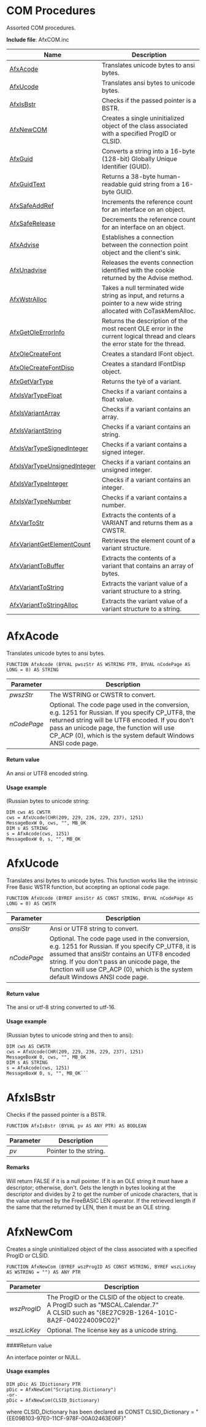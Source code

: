 # COM Procedures

Assorted COM procedures.

**Include file**: AfxCOM.inc

| Name       | Description |
| ---------- | ----------- |
| [AfxAcode](#AfxAcode) | Translates unicode bytes to ansi bytes. |
| [AfxUcode](#AfxUcode) | Translates ansi bytes to unicode bytes. |
| [AfxIsBstr](#AfxIsBstr) | Checks if the passed pointer is a BSTR. |
| [AfxNewCOM](#AfxNewCOM) | Creates a single uninitialized object of the class associated with a specified ProgID or CLSID. |
| [AfxGuid](#AfxGuid) | Converts a string into a 16-byte (128-bit) Globally Unique Identifier (GUID). |
| [AfxGuidText](#AfxGuidText) | Returns a 38-byte human-readable guid string from a 16-byte GUID. |
| [AfxSafeAddRef](#AfxSafeAddRef) | Increments the reference count for an interface on an object. |
| [AfxSafeRelease](#AfxSafeRelease) | Decrements the reference count for an interface on an object. |
| [AfxAdvise](#AfxAdvise) | Establishes a connection between the connection point object and the client's sink. |
| [AfxUnadvise](#AfxUnadvise) | Releases the events connection identified with the cookie returned by the Advise method. |
| [AfxWstrAlloc](#AfxWstrAlloc) | Takes a null terminated wide string as input, and returns a pointer to a new wide string allocated with CoTaskMemAlloc. |
| [AfxGetOleErrorInfo](#AfxGetOleErrorInfo) | Returns the description of the most recent OLE error in the current logical thread and clears the error state for the thread. |
| [AfxOleCreateFont](#AfxOleCreateFont) | Creates a standard IFont object. |
| [AfxOleCreateFontDisp](#AfxOleCreateFontDisp) | Creates a standard IFontDisp object. |
| [AfxGetVarType](#AfxGetVarType) | Returns the tyè of a variant. |
| [AfxIsVarTypeFloat](#AfxIsVarTypeFloat) | Checks if a variant contains a float value. |
| [AfxIsVariantArray](#AfxIsVariantArray) | Checks if a variant contains an array. |
| [AfxIsVariantString](#AfxIsVariantString) | Checks if a variant contains an string. |
| [AfxIsVarTypeSignedInteger](#AfxIsVarTypeSignedInteger) | Checks if a variant contains a signed integer. |
| [AfxIsVarTypeUnsignedInteger](#AfxIsVarTypeUnsignedInteger) | Checks if a variant contains an unsigned integer. |
| [AfxIsVarTypeInteger](#AfxIsVarTypeInteger) | Checks if a variant contains an integer. |
| [AfxIsVarTypeNumber](#AfxIsVarTypeNumber) | Checks if a variant contains a number. |
| [AfxVarToStr](#AfxVarToStr) | Extracts the contents of a VARIANT and returns them as a CWSTR. |
| [AfxVariantGetElementCount](#AfxVariantGetElementCount) | Retrieves the element count of a variant structure. |
| [AfxVariantToBuffer](#AfxVariantToBuffer) | Extracts the contents of a variant that contains an array of bytes. |
| [AfxVariantToString](#AfxVariantToString) | Extracts the variant value of a variant structure to a string. |
| [AfxVariantToStringAlloc](#AfxVariantToStringAlloc) | Extracts the variant value of a variant structure to a string. |

# <a name="AfxAcode"></a>AfxAcode

Translates unicode bytes to ansi bytes.

```
FUNCTION AfxAcode (BYVAL pwszStr AS WSTRING PTR, BYVAL nCodePage AS LONG = 0) AS STRING
```

| Parameter  | Description |
| ---------- | ----------- |
| *pwszStr* | The WSTRING or CWSTR to convert. |
| *nCodePage* | Optional. The code page used in the conversion, e.g. 1251 for Russian. If you specify CP_UTF8, the returned string will be UTF8 encoded. If you don't pass an unicode page, the function will use CP_ACP (0), which is the system default Windows ANSI code page. |

#### Return value

An ansi or UTF8 encoded string.

#### Usage example
(Russian bytes to unicode string:

```
DIM cws AS CWSTR
cws = AfxUcode(CHR(209, 229, 236, 229, 237), 1251)
MessageBoxW 0, cws, "", MB_OK
DIM s AS STRING
s = AfxAcode(cws, 1251)
MessageBoxW 0, s, "", MB_OK
```


# <a name="AfxUcode"></a>AfxUcode

Translates ansi bytes to unicode bytes. This function works like the intrinsic Free Basic WSTR function, but accepting an optional code page.

```
FUNCTION AfxUcode (BYREF ansiStr AS CONST STRING, BYVAL nCodePage AS LONG = 0) AS CWSTR
```
| Parameter  | Description |
| ---------- | ----------- |
| *ansiStr* | Ansi or UTF8 string to convert. |
| *nCodePage* | Optional. The code page used in the conversion, e.g. 1251 for Russian. If you specify CP_UTF8, it is assumed that ansiStr contains an UTF8 encoded string. If you don't pass an unicode page, the function will use CP_ACP (0), which is the system default Windows ANSI code page. |

#### Return value

The ansi or utf-8 string converted to utf-16.

#### Usage example
(Russian bytes to unicode string and then to ansi):

```
DIM cws AS CWSTR
cws = AfxUcode(CHR(209, 229, 236, 229, 237), 1251)
MessageBoxW 0, cws, "", MB_OK
DIM s AS STRING
s = AfxAcode(cws, 1251)
MessageBoxW 0, s, "", MB_OK```
```

# <a name="AfxIsBstr"></a>AfxIsBstr

Checks if the passed pointer is a BSTR.

```
FUNCTION AfxIsBstr (BYVAL pv AS ANY PTR) AS BOOLEAN
```

| Parameter  | Description |
| ---------- | ----------- |
| *pv* | Pointer to the string. |

#### Remarks

Will return FALSE if it is a null pointer.
If it is an OLE string it must have a descriptor; otherwise, don't.
Gets the length in bytes looking at the descriptor and divides by 2 to get the number of unicode characters, that is the value returned by the FreeBASIC LEN operator. If the retrieved length if the same that the returned by LEN, then it must be an OLE string.

# <a name="AfxNewCom"></a>AfxNewCom

Creates a single uninitialized object of the class associated with a specified ProgID or CLSID.

```
FUNCTION AfxNewCom (BYREF wszProgID AS CONST WSTRING, BYREF wszLicKey AS WSTRING = "") AS ANY PTR
```

| Parameter  | Description |
| ---------- | ----------- |
| *wszProgID* | The ProgID or the CLSID of the object to create.<br>A ProgID such as "MSCAL.Calendar.7"<br>A CLSID such as "{8E27C92B-1264-101C-8A2F-040224009C02}" |
| *wszLicKey* | Optional. The license key as a unicode string. |

####Return value

An interface pointer or NULL.

#### Usage examples

```
DIM pDic AS IDictionary PTR
pDic = AfxNewCom("Scripting.Dictionary")
-or-
pDic = AfxNewCom(CLSID_Dictionary)
```
where CLSID_Dictionary has been declared as CONST CLSID_Dictionary = "{EE09B103-97E0-11CF-978F-00A02463E06F}"
